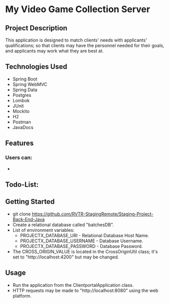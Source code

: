 # My Video Game Collection Server
## Project Description
This application is designed to match clients' needs with applicants' qualifications; 
so that clients may have the personnel needed for their goals, and applicants may
work what they are best at.

## Technologies Used
- Spring Boot
- Spring WebMVC
- Spring Data
- Postgres
- Lombok
- JUnit
- Mockito
- H2
- Postman
- JavaDocs

## Features
### Users can:
- 

Todo-List:
- 

## Getting Started
- git clone https://github.com/RVTR-StagingRemote/Staging-Project-Back-End-Java
- Create a relational database called "batchesDB".
- List of environment variables:
    - PROJECTX_DATABASE_URI - Relational Database Host Name.
    - PROJECTX_DATABASE_USERNAME - Database Username.
    - PROJECTX_DATABASE_PASSWORD - Database Password.
- The CROSS_ORIGIN_VALUE is located in the CrossOriginUtil class; it's set to "http://localhost:4200" but may be changed.

## Usage
- Run the application from the ClientportalApplication class.
- HTTP requests may be made to "http://localhost:8080" using the web platform.
